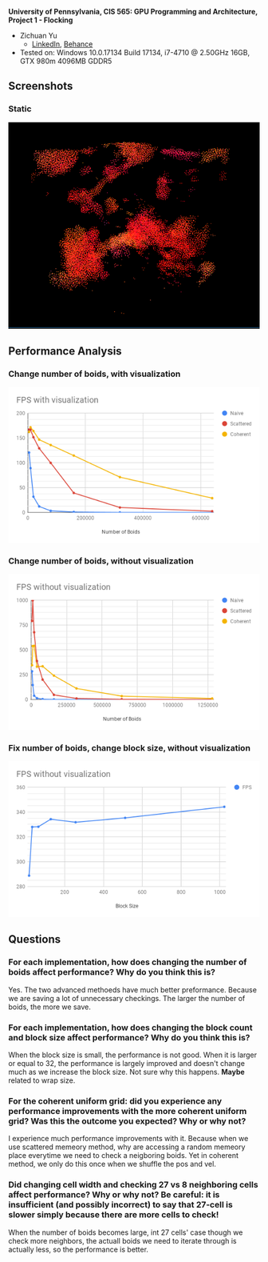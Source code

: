 **University of Pennsylvania, CIS 565: GPU Programming and Architecture,
Project 1 - Flocking**

* Zichuan Yu
  * [LinkedIn](https://www.linkedin.com/in/zichuan-yu/), [Behance](https://www.behance.net/zainyu717ebcc)
* Tested on: Windows 10.0.17134 Build 17134, i7-4710 @ 2.50GHz 16GB, GTX 980m 4096MB GDDR5

## Screenshots

### Static

![result](images/static.png)

## Performance Analysis

### Change number of boids, with visualization

![fps_with_visualization](images/FPS%20with%20visualization.png)

### Change number of boids, without visualization

![fps_without_visualization](images/FPS%20without%20visualization.png)

### Fix number of boids, change block size, without visualization

![fps_without_visualization_blocksize](images/FPS%20without%20visualization%20block%20size.png)

## Questions

### For each implementation, how does changing the number of boids affect performance? Why do you think this is?

Yes. The two advanced methoeds have much better preformance. Because we are saving a lot of unnecessary checkings. The larger the number of boids, the more we save.

### For each implementation, how does changing the block count and block size affect performance? Why do you think this is?

When the block size is small, the performance is not good. When it is larger or equal to 32, the performance is largely improved and doesn't change much as we increase the block size. Not sure why this happens. **Maybe** related to wrap size.

### For the coherent uniform grid: did you experience any performance improvements with the more coherent uniform grid? Was this the outcome you expected? Why or why not?

I experience much performance improvements with it. Because when we use scattered memeory method, why are accessing a random memeory place everytime we need to check a neigboring boids. Yet in coherent method, we only do this once when we shuffle the pos and vel.

### Did changing cell width and checking 27 vs 8 neighboring cells affect performance? Why or why not? Be careful: it is insufficient (and possibly incorrect) to say that 27-cell is slower simply because there are more cells to check!

When the number of boids becomes large, int 27 cells' case though we check more neighbors, the actuall boids we need to iterate through is actually less, so the performance is better.


